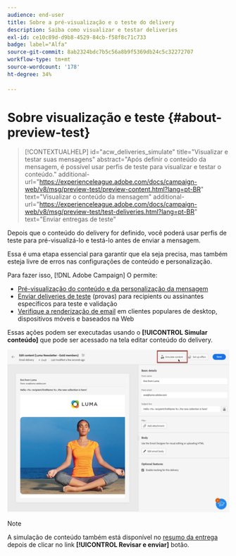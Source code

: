 ```yaml
---
audience: end-user
title: Sobre a pré-visualização e o teste do delivery
description: Saiba como visualizar e testar deliveries
exl-id: ce10c89d-d9b8-4529-84cb-f58f8c71c733
badge: label="Alfa"
source-git-commit: 8ab2324bdc7b5c56a8b9f5369db24c5c32272707
workflow-type: tm+mt
source-wordcount: '178'
ht-degree: 34%

---
```


# Sobre visualização e teste {#about-preview-test}

>[!CONTEXTUALHELP]
>id="acw_deliveries_simulate"
>title="Visualizar e testar suas mensagens"
>abstract="Após definir o conteúdo da mensagem, é possível usar perfis de teste para visualizar e testar o conteúdo."
>additional-url="https://experienceleague.adobe.com/docs/campaign-web/v8/msg/preview-test/preview-content.html?lang=pt-BR" text="Visualizar o conteúdo da mensagem"
>additional-url="https://experienceleague.adobe.com/docs/campaign-web/v8/msg/preview-test/test-deliveries.html?lang=pt-BR" text="Enviar entregas de teste"

Depois que o conteúdo do delivery for definido, você poderá usar perfis de teste para pré-visualizá-lo e testá-lo antes de enviar a mensagem.

Essa é uma etapa essencial para garantir que ela seja precisa, mas também esteja livre de erros nas configurações de conteúdo e personalização.

Para fazer isso, [!DNL Adobe Campaign] O permite:

* [Pré-visualização do conteúdo e da personalização da mensagem](preview-content.md)
* [Enviar deliveries de teste](test-deliveries.md) (provas) para recipients ou assinantes específicos para teste e validação
* [Verifique a renderização de email](email-rendering.md) em clientes populares de desktop, dispositivos móveis e baseados na Web

Essas ações podem ser executadas usando o **[!UICONTROL Simular conteúdo]** que pode ser acessado na tela editar conteúdo do delivery.

<!-- from the [Edit content](../content/edit-content.md) screen or from the [Email Designer](../content/get-started-email-designer.md).-->

![](assets/simulate-button.png)

>[!NOTE]
>
>A simulação de conteúdo também está disponível no [resumo da entrega](../monitor/prepare-send.md) depois de clicar no link **[!UICONTROL Revisar e enviar]** botão.
